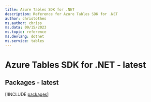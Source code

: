 ```yaml
---
title: Azure Tables SDK for .NET
description: Reference for Azure Tables SDK for .NET
author: christothes
ms.author: chriss
ms.data: 09/15/2023
ms.topic: reference
ms.devlang: dotnet
ms.service: tables
---
```

# Azure Tables SDK for .NET - latest
## Packages - latest
[!INCLUDE [packages](tables-index.md)]